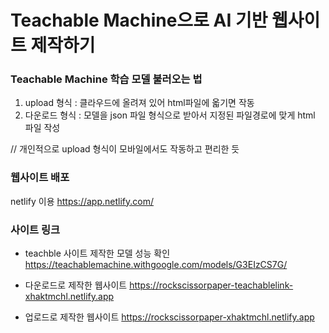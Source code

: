 # Teachable Machine으로 AI 기반 웹사이트 제작하기

### Teachable Machine 학습 모델 불러오는 법
1. upload 형식 
 : 클라우드에 올려져 있어 html파일에 옯기면 작동
2. 다운로드 형식
 : 모델을 json 파일 형식으로 받아서 지정된 파일경로에 맞게 html 파일 작성

// 개인적으로 upload 형식이 모바일에서도 작동하고 편리한 듯

### 웹사이트 배포
netlify 이용 https://app.netlify.com/

### 사이트 링크 
- teachble 사이트 제작한 모델 성능 확인 https://teachablemachine.withgoogle.com/models/G3EIzCS7G/

- 다운로드로 제작한 웹사이트 
https://rockscissorpaper-teachablelink-xhaktmchl.netlify.app

- 업로드로 제작한 웹사이트
https://rockscissorpaper-xhaktmchl.netlify.app

